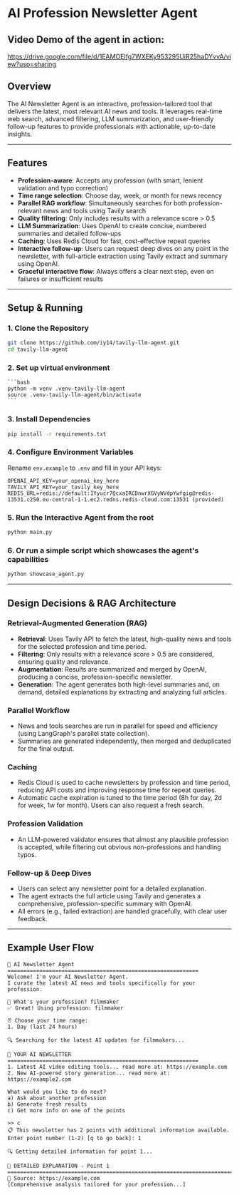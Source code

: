 # AI Profession Newsletter Agent

## Video Demo of the agent in action: 
https://drive.google.com/file/d/1EAMOEIfg7WXEKy953295UiR25haDYvvA/view?usp=sharing

## Overview

The AI Newsletter Agent is an interactive, profession-tailored tool that delivers the latest, most relevant AI news and tools. It leverages real-time web search, advanced filtering, LLM summarization, and user-friendly follow-up features to provide professionals with actionable, up-to-date insights.

---

## Features
- **Profession-aware**: Accepts any profession (with smart, lenient validation and typo correction)
- **Time range selection**: Choose day, week, or month for news recency
- **Parallel RAG workflow**: Simultaneously searches for both profession-relevant news and tools using Tavily search
- **Quality filtering**: Only includes results with a relevance score > 0.5
- **LLM Summarization**: Uses OpenAI to create concise, numbered summaries and detailed follow-ups
- **Caching**: Uses Redis Cloud for fast, cost-effective repeat queries
- **Interactive follow-up**: Users can request deep dives on any point in the newsletter, with full-article extraction using Tavily extract and summary using OpenAI.
- **Graceful interactive flow**: Always offers a clear next step, even on failures or insufficient results

---

## Setup & Running

### 1. Clone the Repository
```bash
git clone https://github.com/iy14/tavily-llm-agent.git
cd tavily-llm-agent
```

### 2. Set up virtual environment
    ```bash
    python -m venv .venv-tavily-llm-agent
    source .venv-tavily-llm-agent/bin/activate
    ```

### 3. Install Dependencies
```bash
pip install -r requirements.txt
```

### 4. Configure Environment Variables
Rename `env.example` to `.env` and fill in your API keys:
```
OPENAI_API_KEY=your_openai_key_here
TAVILY_API_KEY=your_tavily_key_here
REDIS_URL=redis://default:1Yyucr7QcxaIRCDnwrXGVyWVdpYwfgig@redis-13531.c250.eu-central-1-1.ec2.redns.redis-cloud.com:13531 (provided)
```

### 5. Run the Interactive Agent from the root
```bash
python main.py
```

### 6. Or run a simple script which showcases the agent's capabilities
```bash
python showcase_agent.py
```

---

## Design Decisions & RAG Architecture

### Retrieval-Augmented Generation (RAG)
- **Retrieval**: Uses Tavily API to fetch the latest, high-quality news and tools for the selected profession and time period.
- **Filtering**: Only results with a relevance score > 0.5 are considered, ensuring quality and relevance.
- **Augmentation**: Results are summarized and merged by OpenAI, producing a concise, profession-specific newsletter.
- **Generation**: The agent generates both high-level summaries and, on demand, detailed explanations by extracting and analyzing full articles.

### Parallel Workflow
- News and tools searches are run in parallel for speed and efficiency (using LangGraph's parallel state collection).
- Summaries are generated independently, then merged and deduplicated for the final output.

### Caching
- Redis Cloud is used to cache newsletters by profession and time period, reducing API costs and improving response time for repeat queries.
- Automatic cache expiration is tuned to the time period (8h for day, 2d for week, 1w for month). Users can also request a fresh search.

### Profession Validation
- An LLM-powered validator ensures that almost any plausible profession is accepted, while filtering out obvious non-professions and handling typos.

### Follow-up & Deep Dives
- Users can select any newsletter point for a detailed explanation.
- The agent extracts the full article using Tavily and generates a comprehensive, profession-specific summary with OpenAI.
- All errors (e.g., failed extraction) are handled gracefully, with clear user feedback.

---

## Example User Flow
```
🤖 AI Newsletter Agent
============================================================
Welcome! I'm your AI Newsletter Agent.
I curate the latest AI news and tools specifically for your profession.

🎯 What's your profession? filmmaker
✅ Great! Using profession: filmmaker

⏰ Choose your time range:
1. Day (last 24 hours)

🔍 Searching for the latest AI updates for filmmakers...

📰 YOUR AI NEWSLETTER
============================================================
1. Latest AI video editing tools... read more at: https://example.com
2. New AI-powered story generation... read more at: https://example2.com

What would you like to do next?
a) Ask about another profession
b) Generate fresh results  
c) Get more info on one of the points

>> c
📋 This newsletter has 2 points with additional information available.
Enter point number (1-2) [q to go back]: 1

🔍 Getting detailed information for point 1...

📖 DETAILED EXPLANATION - Point 1
==============================================================================
🔗 Source: https://example.com
[Comprehensive analysis tailored for your profession...]
```
